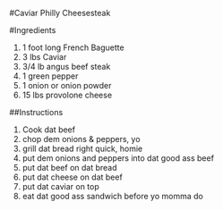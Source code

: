 #Caviar Philly Cheesesteak

#Ingredients
1. 1 foot long French Baguette
2. 3 lbs Caviar
3. 3/4 lb angus beef steak
4. 1 green pepper
5. 1 onion or onion powder
6. 15 lbs provolone cheese

##Instructions
1. Cook dat beef
2. chop dem onions & peppers, yo
3. grill dat bread right quick, homie
4. put dem onions and peppers into dat good ass beef
5. put dat beef on dat bread
6. put dat cheese on dat beef
7. put dat caviar on top
8. eat dat good ass sandwich before yo momma do 